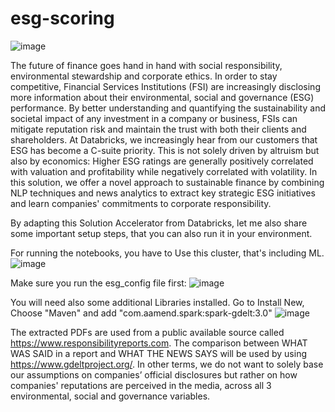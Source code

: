 # esg-scoring
![image](https://user-images.githubusercontent.com/38947100/199178283-a743a2bd-4e7a-4362-bdfd-94331ac4ab76.png)

The future of finance goes hand in hand with social responsibility, environmental stewardship and corporate ethics. In order to stay competitive, Financial Services Institutions (FSI) are increasingly disclosing more information about their environmental, social and governance (ESG) performance. By better understanding and quantifying the sustainability and societal impact of any investment in a company or business, FSIs can mitigate reputation risk and maintain the trust with both their clients and shareholders. At Databricks, we increasingly hear from our customers that ESG has become a C-suite priority. This is not solely driven by altruism but also by economics: Higher ESG ratings are generally positively correlated with valuation and profitability while negatively correlated with volatility. In this solution, we offer a novel approach to sustainable finance by combining NLP techniques and news analytics to extract key strategic ESG initiatives and learn companies' commitments to corporate responsibility.


By adapting this Solution Accelerator from Databricks, let me also share some important setup steps, that you can also run it in your environment. 


For running the notebooks, you have to Use this cluster, that's including ML. 
![image](https://user-images.githubusercontent.com/38947100/199015370-d5cab6dd-168f-4d0c-a009-18b4187c811e.png)


Make sure you run the esg_config file first:
![image](https://user-images.githubusercontent.com/38947100/199178108-9b283ae2-0864-4539-8b28-784e0aa087b7.png)



You will need also some additional Libraries installed. Go to Install New, Choose "Maven" and add "com.aamend.spark:spark-gdelt:3.0" 
![image](https://user-images.githubusercontent.com/38947100/199016141-1f186173-3b45-4d9f-a0a7-a7d4e02cadef.png)

The extracted PDFs are used from a public available source called https://www.responsibilityreports.com. 
The comparison between WHAT WAS SAID in a report and WHAT THE NEWS SAYS will be used by using https://www.gdeltproject.org/. 
In other terms, we do not want to solely base our assumptions on companies’ official disclosures but rather on how companies' reputations are perceived in the media, across all 3 environmental, social and governance variables.
